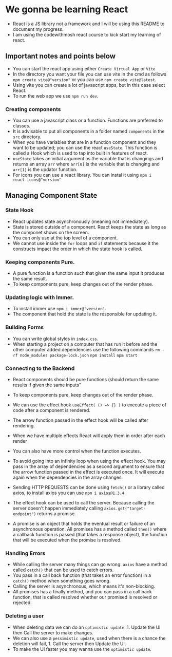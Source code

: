 
# We gonna be learning React
- React is a JS library not a framework and I will be using this README to document my progress.
- I am using the codewithmosh react course to kick start my learning of react.

## Important notes and points below
- You can start the react app using either `Create Virtual App` or `Vite`
- In the directory you want your file you can use vite in the cmd as follows `npm create vite@"version"` or 
  you can use `npm create vite@latest`.
- Using vite you can create a lot of javascript apps, but in this case select React.
- To run the web app we use `npm run dev`.

### Creating components
- You can use a javascript class or a function. Functions are preferred to classes.
- It is advisable to put all components in a folder named `components` in the `src` directory.
- When you have variables that are in a function component and they want to be updated; you can use the react 
  `useState`. This function is called a Hook which is used to tap into built in features of react.
- `useState` takes an initial argument as the variable that is changings and returns an array `arr` where
   `arr[0]` is the variable that is changing and `arr[1]` is the updator function.
- For icons you can use a react library. You can instal it using `npm i react-icons@"version"`

## Managing Component State
### State Hook
- React updates state asynchronously (meaning not immediately).
- State is stored outside of a component. React keeps the state as long as the componet shows
  on the screen.
- You can only use at the top level of a component.
- We cannot use inside the `for` loops and `if` statements because it the constructs impact the order in which the
  state hook is called.

### Keeping components Pure.
- A pure function is a function such that given the same input it produces the same result.
- To keep components pure, keep changes out of the render phase.

### Updating logic with Immer.
- To install immer use `npm i immer@"version"`.
- The component that hold the state is the responsible for updating it.

### Building Forms
- You can write global styles in `index.css`.
- When starting a project on a computer that has run it before and the other computer added dependencies use the following commands
   `rm -rf node_modules package-lock.json`
   `npm install` 
   `npm start`

### Connecting to the Backend
- React components should be pure functions (should return the same results if given the same inputs"
- To keep components pure, keep changes out of the render phase.
- We can use the effect hook `useEffect( () => {} )` to execute a piece of code after a component is rendered.
- The arrow function passed in the effect hook will be called after rendering.
- When we have multiple effects React will apply them in order after each render
- You can also have more control when the function executes.
- To avoid going into an infinity loop when using the effect hook. You may pass in the array of dependencies as a second argument to
  ensure that the arrow function passed in the effect is executed once. It will execute again when the dependencies in the array changes.

- Sending HTTP REQUESTS can be done using `fetch()` or a library called axios, to install axios you can use `npm i axios@1.3.4`
- The effect hook can be used to call the server. Because calling the server doesn't happen immediately calling `axios.get("target-endpoint")` returns a promise.
- A promise is an object that holds the eventual result or failure of an asynchronous operation. All promises has a method called `then()` where a callback function
is passed (that takes a response object), the function that  will be executed when the promise is resolved.

### Handling Errors
- While calling the server many things can go wrong. `axios` have a method called `catch()` that can be used to catch errors.
- You pass in a call back function (that takes an error function) in a `catch()` method when something goes wrong.
- Calling the server is asynchronous, which means it's non-blocking.
- All promises has a finally method, and you can pass in a call back function, that is called resolved whether our promised is resolved or rejected.


### Deleting a user
- When deleting data we can do an `optimistic update`: 1. Update the UI then Call the server to make changes.
- We can also use a `pessimistic update`, used when there is a chance the deletion will fail, 1. Call the server then Update the UI.
- To make the UI faster you may wanna use the `optimistic update`.

